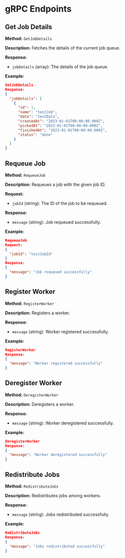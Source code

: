 # gRPC Endpoints

## Get Job Details

**Method:** `GetJobDetails`

**Description:** Fetches the details of the current job queue.

**Response:**
- `jobDetails` (array): The details of the job queue.

**Example:**
```json
GetJobDetails
Response:
{
  "jobDetails": [
    {
      "id": 1,
      "name": "testJob",
      "data": "testData",
      "createdAt": "2023-01-01T00:00:00.000Z",
      "pickedAt": "2023-01-01T00:00:00.000Z",
      "finishedAt": "2023-01-01T00:00:00.000Z",
      "status": "done"
    }
  ]
}
```

## Requeue Job

**Method:** `RequeueJob`

**Description:** Requeues a job with the given job ID.

**Request:**
- `jobId` (string): The ID of the job to be requeued.

**Response:**
- `message` (string): Job requeued successfully.

**Example:**
```json
RequeueJob
Request:
{
  "jobId": "testJobId"
}
Response:
{
  "message": "Job requeued successfully"
}
```

## Register Worker

**Method:** `RegisterWorker`

**Description:** Registers a worker.

**Response:**
- `message` (string): Worker registered successfully.

**Example:**
```json
RegisterWorker
Response:
{
  "message": "Worker registered successfully"
}
```

## Deregister Worker

**Method:** `DeregisterWorker`

**Description:** Deregisters a worker.

**Response:**
- `message` (string): Worker deregistered successfully.

**Example:**
```json
DeregisterWorker
Response:
{
  "message": "Worker deregistered successfully"
}
```

## Redistribute Jobs

**Method:** `RedistributeJobs`

**Description:** Redistributes jobs among workers.

**Response:**
- `message` (string): Jobs redistributed successfully.

**Example:**
```json
RedistributeJobs
Response:
{
  "message": "Jobs redistributed successfully"
}
```
